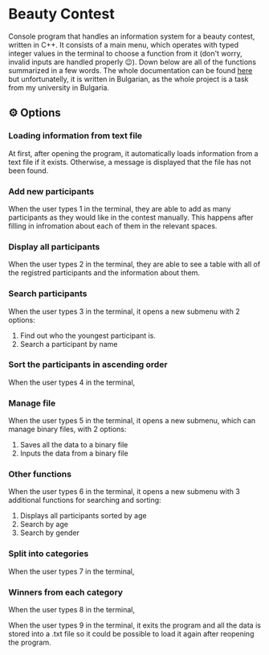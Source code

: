 # Beauty Contest
Console program that handles an information system for a beauty contest, written in C++. It consists of a main menu, which operates with typed integer values in the terminal to choose a function from it (don't worry, invalid inputs are handled properly 😉). Down below are all of the functions summarized in a few words. The whole documentation can be found [here](DocumentationBG.docx) but unfortunatelly, it is written in Bulgarian, as the whole project is a task from my university in Bulgaria.

## ⚙ Options

### Loading information from text file
At first, after opening the program, it automatically loads information from a text file if it exists. Otherwise, a message is displayed that the file has not been found.

### Add new participants
When the user types 1 in the terminal, they are able to add as many participants as they would like in the contest manually. This happens after filling in infromation about each of them in the relevant spaces.

### Display all participants
When the user types 2 in the terminal, they are able to see a table with all of the registred participants and the information about them.

### Search participants
When the user types 3 in the terminal, it opens a new submenu with 2 options:
1. Find out who the youngest participant is.
2. Search a participant by name

### Sort the participants in ascending order
When the user types 4 in the terminal,

### Manage file
When the user types 5 in the terminal, it opens a new submenu, which can manage binary files, with 2 options:
1. Saves all the data to a binary file
2. Inputs the data from a binary file

### Other functions
When the user types 6 in the terminal, it opens a new submenu with 3 additional functions for searching and sorting:
1. Displays all participants sorted by age 
2. Search by age
3. Search by gender 

### Split into categories
When the user types 7 in the terminal, 

### Winners from each category
When the user types 8 in the terminal,


When the user types 9 in the terminal, it exits the program and all the data is stored into a .txt file so it could be possible to load it again after reopening the program.
